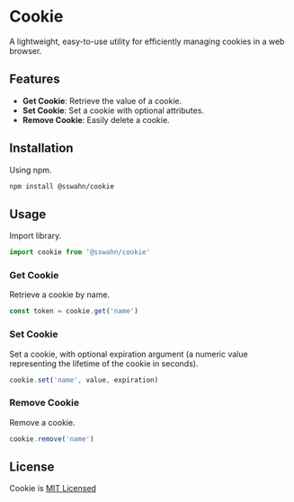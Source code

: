 # Cookie
A lightweight, easy-to-use utility for efficiently managing cookies in a web browser.  

## Features
- **Get Cookie**: Retrieve the value of a cookie.
- **Set Cookie**: Set a cookie with optional attributes.
- **Remove Cookie**: Easily delete a cookie.  

## Installation
Using npm.
```bash
npm install @sswahn/cookie
```

## Usage  
Import library.  
```javascript
import cookie from '@sswahn/cookie'
```

### Get Cookie  
Retrieve a cookie by name.  
```javascript
const token = cookie.get('name')
```

### Set Cookie  
Set a cookie, with optional expiration argument (a numeric value representing the lifetime of the cookie in seconds).  
```javascript
cookie.set('name', value, expiration)
```

### Remove Cookie  
Remove a cookie.  
```javascript
cookie.remove('name')
```

## License
Cookie is [MIT Licensed](https://github.com/sswahn/cookie/blob/main/LICENSE)
